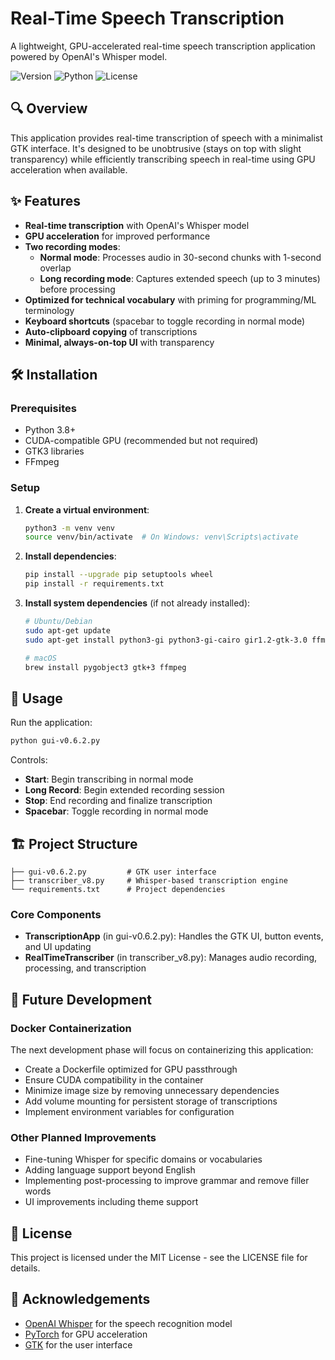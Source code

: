 # Real-Time Speech Transcription

A lightweight, GPU-accelerated real-time speech transcription application powered by OpenAI's Whisper model.

![Version](https://img.shields.io/badge/version-0.6.2-blue)
![Python](https://img.shields.io/badge/python-3.8+-green)
![License](https://img.shields.io/badge/license-MIT-orange)

## 🔍 Overview

This application provides real-time transcription of speech with a minimalist GTK interface. It's designed to be unobtrusive (stays on top with slight transparency) while efficiently transcribing speech in real-time using GPU acceleration when available.

## ✨ Features

- **Real-time transcription** with OpenAI's Whisper model
- **GPU acceleration** for improved performance
- **Two recording modes**:
  - **Normal mode**: Processes audio in 30-second chunks with 1-second overlap
  - **Long recording mode**: Captures extended speech (up to 3 minutes) before processing
- **Optimized for technical vocabulary** with priming for programming/ML terminology
- **Keyboard shortcuts** (spacebar to toggle recording in normal mode)
- **Auto-clipboard copying** of transcriptions
- **Minimal, always-on-top UI** with transparency

## 🛠️ Installation

### Prerequisites

- Python 3.8+
- CUDA-compatible GPU (recommended but not required)
- GTK3 libraries
- FFmpeg

### Setup

1. **Create a virtual environment**:
   ```bash
   python3 -m venv venv
   source venv/bin/activate  # On Windows: venv\Scripts\activate
   ```

2. **Install dependencies**:
   ```bash
   pip install --upgrade pip setuptools wheel
   pip install -r requirements.txt
   ```

3. **Install system dependencies** (if not already installed):
   ```bash
   # Ubuntu/Debian
   sudo apt-get update
   sudo apt-get install python3-gi python3-gi-cairo gir1.2-gtk-3.0 ffmpeg
   
   # macOS
   brew install pygobject3 gtk+3 ffmpeg
   ```

## 🚀 Usage

Run the application:
```bash
python gui-v0.6.2.py
```

Controls:
- **Start**: Begin transcribing in normal mode
- **Long Record**: Begin extended recording session
- **Stop**: End recording and finalize transcription
- **Spacebar**: Toggle recording in normal mode

## 🏗️ Project Structure

```
├── gui-v0.6.2.py         # GTK user interface
├── transcriber_v8.py     # Whisper-based transcription engine
└── requirements.txt      # Project dependencies
```

### Core Components

- **TranscriptionApp** (in gui-v0.6.2.py): Handles the GTK UI, button events, and UI updating
- **RealTimeTranscriber** (in transcriber_v8.py): Manages audio recording, processing, and transcription

## 🔮 Future Development

### Docker Containerization

The next development phase will focus on containerizing this application:

- Create a Dockerfile optimized for GPU passthrough
- Ensure CUDA compatibility in the container
- Minimize image size by removing unnecessary dependencies
- Add volume mounting for persistent storage of transcriptions
- Implement environment variables for configuration

### Other Planned Improvements

- Fine-tuning Whisper for specific domains or vocabularies
- Adding language support beyond English
- Implementing post-processing to improve grammar and remove filler words
- UI improvements including theme support

## 📜 License

This project is licensed under the MIT License - see the LICENSE file for details.

## 🙏 Acknowledgements

- [OpenAI Whisper](https://github.com/openai/whisper) for the speech recognition model
- [PyTorch](https://pytorch.org/) for GPU acceleration
- [GTK](https://www.gtk.org/) for the user interface
